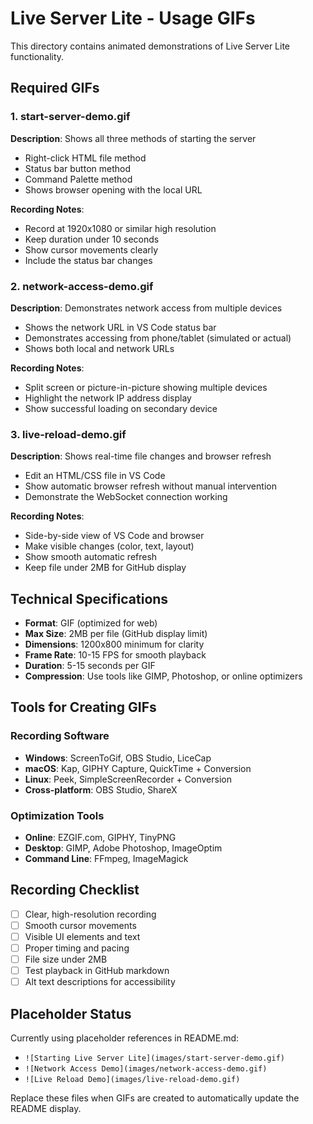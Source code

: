 # Live Server Lite - Usage GIFs

This directory contains animated demonstrations of Live Server Lite functionality.

## Required GIFs

### 1. start-server-demo.gif
**Description**: Shows all three methods of starting the server
- Right-click HTML file method
- Status bar button method  
- Command Palette method
- Shows browser opening with the local URL

**Recording Notes**:
- Record at 1920x1080 or similar high resolution
- Keep duration under 10 seconds
- Show cursor movements clearly
- Include the status bar changes

### 2. network-access-demo.gif  
**Description**: Demonstrates network access from multiple devices
- Shows the network URL in VS Code status bar
- Demonstrates accessing from phone/tablet (simulated or actual)
- Shows both local and network URLs

**Recording Notes**:
- Split screen or picture-in-picture showing multiple devices
- Highlight the network IP address display
- Show successful loading on secondary device

### 3. live-reload-demo.gif
**Description**: Shows real-time file changes and browser refresh
- Edit an HTML/CSS file in VS Code
- Show automatic browser refresh without manual intervention
- Demonstrate the WebSocket connection working

**Recording Notes**:
- Side-by-side view of VS Code and browser
- Make visible changes (color, text, layout)
- Show smooth automatic refresh
- Keep file under 2MB for GitHub display

## Technical Specifications

- **Format**: GIF (optimized for web)
- **Max Size**: 2MB per file (GitHub display limit)
- **Dimensions**: 1200x800 minimum for clarity
- **Frame Rate**: 10-15 FPS for smooth playback
- **Duration**: 5-15 seconds per GIF
- **Compression**: Use tools like GIMP, Photoshop, or online optimizers

## Tools for Creating GIFs

### Recording Software
- **Windows**: ScreenToGif, OBS Studio, LiceCap
- **macOS**: Kap, GIPHY Capture, QuickTime + Conversion
- **Linux**: Peek, SimpleScreenRecorder + Conversion
- **Cross-platform**: OBS Studio, ShareX

### Optimization Tools
- **Online**: EZGIF.com, GIPHY, TinyPNG
- **Desktop**: GIMP, Adobe Photoshop, ImageOptim
- **Command Line**: FFmpeg, ImageMagick

## Recording Checklist

- [ ] Clear, high-resolution recording
- [ ] Smooth cursor movements
- [ ] Visible UI elements and text
- [ ] Proper timing and pacing
- [ ] File size under 2MB
- [ ] Test playback in GitHub markdown
- [ ] Alt text descriptions for accessibility

## Placeholder Status

Currently using placeholder references in README.md:
- `![Starting Live Server Lite](images/start-server-demo.gif)`
- `![Network Access Demo](images/network-access-demo.gif)`  
- `![Live Reload Demo](images/live-reload-demo.gif)`

Replace these files when GIFs are created to automatically update the README display.